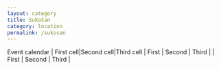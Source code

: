 ```yaml
---
layout: category
title: Sukošan
category: location
permalink: /sukosan
---
```


Event calendar
| First cell|Second cell|Third cell
| First | Second | Third |
| First | Second | Third |